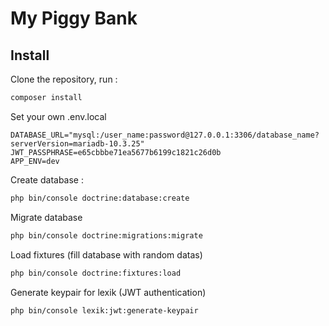 # My Piggy Bank
## Install
Clone the repository, run :
```bash
composer install
```
Set your own .env.local 
```
DATABASE_URL="mysql:/user_name:password@127.0.0.1:3306/database_name?serverVersion=mariadb-10.3.25"
JWT_PASSPHRASE=e65cbbbe71ea5677b6199c1821c26d0b
APP_ENV=dev
```

Create database :

```bash
php bin/console doctrine:database:create
```

Migrate database
```bash
php bin/console doctrine:migrations:migrate
```
Load fixtures (fill database with random datas)
```bash
php bin/console doctrine:fixtures:load
```
Generate keypair for lexik (JWT authentication)
```bash
php bin/console lexik:jwt:generate-keypair
```
